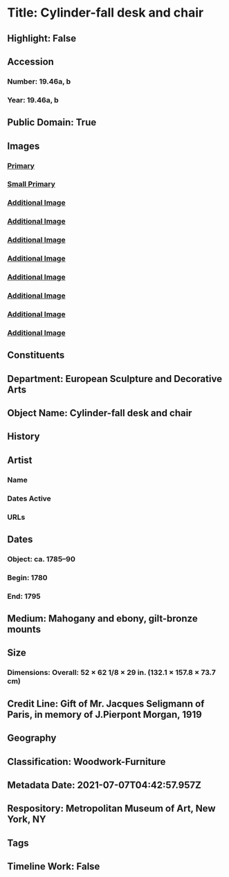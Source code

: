 # Title: Cylinder-fall desk and chair
## Highlight: False
## Accession
### Number: 19.46a, b
### Year: 19.46a, b
## Public Domain: True
## Images
### [Primary](https://images.metmuseum.org/CRDImages/es/original/43312.jpg)
### [Small Primary](https://images.metmuseum.org/CRDImages/es/web-large/43312.jpg)
### [Additional Image](https://images.metmuseum.org/CRDImages/es/original/43313.jpg)
### [Additional Image](https://images.metmuseum.org/CRDImages/es/original/43309.jpg)
### [Additional Image](https://images.metmuseum.org/CRDImages/es/original/43317.jpg)
### [Additional Image](https://images.metmuseum.org/CRDImages/es/original/43316.jpg)
### [Additional Image](https://images.metmuseum.org/CRDImages/es/original/43315.jpg)
### [Additional Image](https://images.metmuseum.org/CRDImages/es/original/43314.jpg)
### [Additional Image](https://images.metmuseum.org/CRDImages/es/original/43311.jpg)
### [Additional Image](https://images.metmuseum.org/CRDImages/es/original/43308.jpg)
## Constituents
## Department: European Sculpture and Decorative Arts
## Object Name: Cylinder-fall desk and chair
## History
## Artist
### Name
### Dates Active
### URLs
## Dates
### Object: ca. 1785–90
### Begin: 1780
### End: 1795
## Medium: Mahogany and ebony, gilt-bronze mounts
## Size
### Dimensions: Overall: 52 × 62 1/8 × 29 in. (132.1 × 157.8 × 73.7 cm)
## Credit Line: Gift of Mr. Jacques Seligmann of Paris, in memory of J.Pierpont Morgan, 1919
## Geography
## Classification: Woodwork-Furniture
## Metadata Date: 2021-07-07T04:42:57.957Z
## Respository: Metropolitan Museum of Art, New York, NY
## Tags
## Timeline Work: False